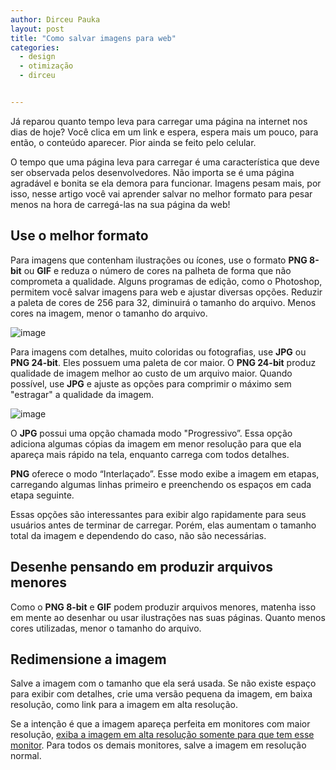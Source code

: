 ```yaml
---
author: Dirceu Pauka
layout: post
title: "Como salvar imagens para web"
categories:
  - design
  - otimização
  - dirceu 


---
```


Já reparou quanto tempo leva para carregar uma página na internet nos dias de hoje? Você clica em um link e espera, espera mais um pouco, para então, o conteúdo aparecer. Pior ainda se feito pelo celular.

O tempo que uma página leva para carregar é uma característica que deve ser observada pelos desenvolvedores. Não importa se é uma página agradável e bonita se ela demora para funcionar. Imagens pesam mais, por isso, nesse artigo você vai aprender salvar no melhor formato para pesar menos na hora de carregá-las na sua página da web!

<!--more-->

## Use o melhor formato

Para imagens que contenham ilustrações ou ícones, use o formato **PNG 8-bit** ou **GIF** e reduza o número de cores na palheta de forma que não comprometa a qualidade. Alguns programas de edição, como o Photoshop, permitem você salvar imagens para web e ajustar diversas opções. Reduzir a paleta de cores de 256 para 32, diminuirá o tamanho do arquivo. Menos cores na imagem, menor o tamanho do arquivo.

![image](/blog/images/posts/2014-02-07/filetypes.jpg)

Para imagens com detalhes, muito coloridas ou fotografias, use **JPG** ou **PNG 24-bit**. Eles possuem uma paleta de cor maior. O **PNG 24-bit** produz qualidade de imagem melhor ao custo de um arquivo maior. Quando possível, use **JPG** e ajuste as opções para comprimir o máximo sem "estragar" a qualidade da imagem.

![image](/blog/images/posts/2014-02-07/filetype_jpg.jpg)

O **JPG** possui uma opção chamada modo "Progressivo”. Essa opção adiciona algumas cópias da imagem em menor resolução para que ela apareça mais rápido na tela, enquanto carrega com todos detalhes.

**PNG** oferece o modo “Interlaçado”. Esse modo exibe a imagem em etapas, carregando algumas linhas primeiro e preenchendo os espaços em cada etapa seguinte.

Essas opções são interessantes para exibir algo rapidamente para seus usuários antes de terminar de carregar. Porém, elas aumentam o tamanho total da imagem e dependendo do caso, não são necessárias.

## Desenhe pensando em produzir arquivos menores

Como o **PNG 8-bit** e **GIF** podem produzir arquivos menores, matenha isso em mente ao desenhar ou usar ilustrações nas suas páginas. Quanto menos cores utilizadas, menor o tamanho do arquivo.

## Redimensione a imagem

Salve a imagem com o tamanho que ela será usada. Se não existe espaço para exibir com detalhes, crie uma versão pequena da imagem, em baixa resolução, como link para a imagem em alta resolução.

Se a intenção é que a imagem apareça perfeita em monitores com maior resolução, [exiba a imagem em alta resolução somente para que tem esse monitor](http://sergiolopes.org/media-queries-retina/). Para todos os demais monitores, salve a imagem em resolução normal.
